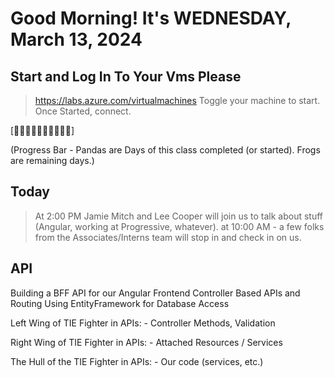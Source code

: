 # Good Morning! It's WEDNESDAY, March 13, 2024

## Start and Log In To Your Vms Please

> https://labs.azure.com/virtualmachines
> Toggle your machine to start.
> Once Started, connect.

[🐼🐼🐼🐼🐼🐼🐼🐼🐸🐸]

(Progress Bar - Pandas are Days of this class completed (or started). Frogs are remaining days.)

## Today

> At 2:00 PM Jamie Mitch and Lee Cooper will join us to talk about stuff (Angular, working at Progressive, whatever).
> at 10:00 AM - a few folks from the Associates/Interns team will stop in and check in on us.

## API
Building a BFF API for our Angular Frontend
Controller Based APIs and Routing
Using EntityFramework for Database Access

Left Wing of TIE Fighter in APIs:
    - Controller Methods, Validation

Right Wing of TIE Fighter in APIs:
    - Attached Resources / Services

The Hull of the TIE Fighter in APIs:
    - Our code (services, etc.)
